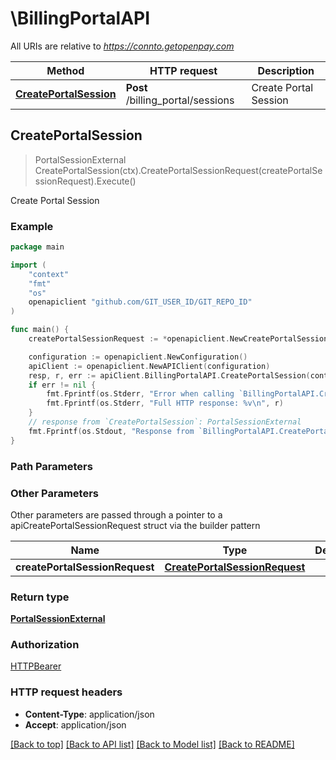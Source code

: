 # \BillingPortalAPI

All URIs are relative to *https://connto.getopenpay.com*

Method | HTTP request | Description
------------- | ------------- | -------------
[**CreatePortalSession**](BillingPortalAPI.md#CreatePortalSession) | **Post** /billing_portal/sessions | Create Portal Session



## CreatePortalSession

> PortalSessionExternal CreatePortalSession(ctx).CreatePortalSessionRequest(createPortalSessionRequest).Execute()

Create Portal Session

### Example

```go
package main

import (
    "context"
    "fmt"
    "os"
    openapiclient "github.com/GIT_USER_ID/GIT_REPO_ID"
)

func main() {
    createPortalSessionRequest := *openapiclient.NewCreatePortalSessionRequest("cust_dev_abc123", "http://example.com/account") // CreatePortalSessionRequest | 

    configuration := openapiclient.NewConfiguration()
    apiClient := openapiclient.NewAPIClient(configuration)
    resp, r, err := apiClient.BillingPortalAPI.CreatePortalSession(context.Background()).CreatePortalSessionRequest(createPortalSessionRequest).Execute()
    if err != nil {
        fmt.Fprintf(os.Stderr, "Error when calling `BillingPortalAPI.CreatePortalSession``: %v\n", err)
        fmt.Fprintf(os.Stderr, "Full HTTP response: %v\n", r)
    }
    // response from `CreatePortalSession`: PortalSessionExternal
    fmt.Fprintf(os.Stdout, "Response from `BillingPortalAPI.CreatePortalSession`: %v\n", resp)
}
```

### Path Parameters



### Other Parameters

Other parameters are passed through a pointer to a apiCreatePortalSessionRequest struct via the builder pattern


Name | Type | Description  | Notes
------------- | ------------- | ------------- | -------------
 **createPortalSessionRequest** | [**CreatePortalSessionRequest**](CreatePortalSessionRequest.md) |  | 

### Return type

[**PortalSessionExternal**](PortalSessionExternal.md)

### Authorization

[HTTPBearer](../README.md#HTTPBearer)

### HTTP request headers

- **Content-Type**: application/json
- **Accept**: application/json

[[Back to top]](#) [[Back to API list]](../README.md#documentation-for-api-endpoints)
[[Back to Model list]](../README.md#documentation-for-models)
[[Back to README]](../README.md)

